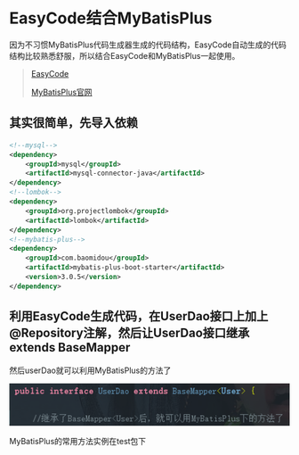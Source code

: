 # EasyCode结合MyBatisPlus

因为不习惯MyBatisPlus代码生成器生成的代码结构，EasyCode自动生成的代码结构比较熟悉舒服，所以结合EasyCode和MyBatisPlus一起使用。


>  [EasyCode](https://mp.weixin.qq.com/s/shZSdXq8AzTaO04Z0ZAF5w)
> 
> [MyBatisPlus官网](https://baomidou.oschina.io/mybatis-plus-doc/#/)


## 其实很简单，先导入依赖

```xml
<!--mysql-->
<dependency>
    <groupId>mysql</groupId>
    <artifactId>mysql-connector-java</artifactId>
</dependency>
<!--lombok-->
<dependency>
    <groupId>org.projectlombok</groupId>
    <artifactId>lombok</artifactId>
</dependency>
<!--mybatis-plus-->
<dependency>
    <groupId>com.baomidou</groupId>
    <artifactId>mybatis-plus-boot-starter</artifactId>
    <version>3.0.5</version>
</dependency>
```
   
## 利用EasyCode生成代码，在UserDao接口上加上@Repository注解，然后让UserDao接口继承extends BaseMapper<User>

然后userDao就可以利用MyBatisPlus的方法了

![](image/7b8ec079.png)

MyBatisPlus的常用方法实例在test包下